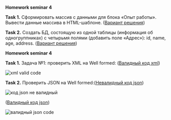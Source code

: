 **Homework seminar 4**

**Task 1.** Сформировать массив с данными для блока «Опыт работы». Вывести данные массива в HTML-шаблоне. ([Вариант решения](https://github.com/ArtemGit007/Web-Tech-Seminar5-Homework/blob/master/homework.html))

**Task 2.** Создать БД, состоящую из одной таблицы (информация об одногруппниках) с четырьмя полями (добавить поле «Адрес»): id, name, age, address. ([Вариант решения](https://github.com/ArtemGit007/Web-Tech-Seminar5-Homework/blob/master/Homeworks%20Seminar5.sql))


**Homework seminar 4**


**Task 1.** Задача №1: проверить XML на Well formed: ([Валидный код xml](https://github.com/ArtemGit007/Web-Tech-Seminar4-Homework/blob/master/valid.xml))

![xml valid code](https://user-images.githubusercontent.com/119147958/235380428-7ae10251-f999-45ce-9a71-e0f94bc0f601.png)





**Task 2.**  Проверить JSON на Well formed:([Невалидный код json](https://github.com/ArtemGit007/Web-Tech-Seminar4-Homework/blob/master/notvalid.json))  


![код json не валидный](https://user-images.githubusercontent.com/119147958/235380479-0bb1b355-2337-454d-af46-0727ab27bf2e.png)




([Валидный код json](https://github.com/ArtemGit007/Web-Tech-Seminar4-Homework/blob/master/valid.json))



![валидный json code](https://user-images.githubusercontent.com/119147958/235380467-5c9881e6-bbb3-4817-88e1-636d0a1a2841.png)
